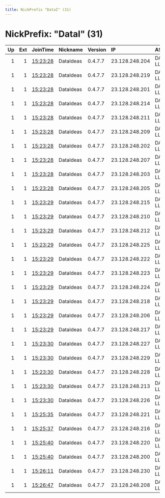 ```yaml
---
title: NickPrefix "DataI" (31)
---
```


# NickPrefix: "DataI" (31)

|   Up |   Ext | JoinTime                                                                                              | Nickname   | Version   | IP             | AS            | CC   |   ORp |   Dirp | OS    | Contact                           |   eFamMembers |
|-----:|------:|:------------------------------------------------------------------------------------------------------|:-----------|:----------|:---------------|:--------------|:-----|------:|-------:|:------|:----------------------------------|--------------:|
|    1 |     1 | [15:23:28](https://nusenu.github.io/OrNetStats/w/relay/62CE571C7EB8D706CA5E834A8BD8DFB9E738E490.html) | DataIdeas  | 0.4.7.7   | 23.128.248.204 | DATAIDEAS-LLC | us   |   443 |      0 | Linux | abuse@dataideas.com www.dataideas |            31 |
|    1 |     1 | [15:23:28](https://nusenu.github.io/OrNetStats/w/relay/7651B4D8DB8D01E585FEF407FFA93065450C5510.html) | DataIdeas  | 0.4.7.7   | 23.128.248.219 | DATAIDEAS-LLC | us   |   443 |      0 | Linux | abuse@dataideas.com www.dataideas |            31 |
|    1 |     1 | [15:23:28](https://nusenu.github.io/OrNetStats/w/relay/7F0FAE5FFE56063ED848940BF971715293E63CEC.html) | DataIdeas  | 0.4.7.7   | 23.128.248.201 | DATAIDEAS-LLC | us   |   443 |      0 | Linux | abuse@dataideas.com www.dataideas |            31 |
|    1 |     1 | [15:23:28](https://nusenu.github.io/OrNetStats/w/relay/9AC9B178EAFBF7A30E5F18FE9B3E1695E5948D6B.html) | DataIdeas  | 0.4.7.7   | 23.128.248.214 | DATAIDEAS-LLC | us   |   443 |      0 | Linux | abuse@dataideas.com www.dataideas |            31 |
|    1 |     1 | [15:23:28](https://nusenu.github.io/OrNetStats/w/relay/A23EFA99A898D2263893A9F2E918F278ED9B6AA6.html) | DataIdeas  | 0.4.7.7   | 23.128.248.211 | DATAIDEAS-LLC | us   |   443 |      0 | Linux | abuse@dataideas.com www.dataideas |            31 |
|    1 |     1 | [15:23:28](https://nusenu.github.io/OrNetStats/w/relay/C2215F2D77E61185BCC6D386AC9C4288786E8B1F.html) | DataIdeas  | 0.4.7.7   | 23.128.248.209 | DATAIDEAS-LLC | us   |   443 |      0 | Linux | abuse@dataideas.com www.dataideas |            31 |
|    1 |     1 | [15:23:28](https://nusenu.github.io/OrNetStats/w/relay/C993CD086D5780874109803513C4740AA73C03D3.html) | DataIdeas  | 0.4.7.7   | 23.128.248.202 | DATAIDEAS-LLC | us   |   443 |      0 | Linux | abuse@dataideas.com www.dataideas |            31 |
|    1 |     1 | [15:23:28](https://nusenu.github.io/OrNetStats/w/relay/D4E6CB03130F51C6D06D901213BD06682F90609C.html) | DataIdeas  | 0.4.7.7   | 23.128.248.207 | DATAIDEAS-LLC | us   |   443 |      0 | Linux | abuse@dataideas.com www.dataideas |            31 |
|    1 |     1 | [15:23:28](https://nusenu.github.io/OrNetStats/w/relay/DFC732D2002D8C56C97437BCB80553AED17927FE.html) | DataIdeas  | 0.4.7.7   | 23.128.248.203 | DATAIDEAS-LLC | us   |   443 |      0 | Linux | abuse@dataideas.com www.dataideas |            31 |
|    1 |     1 | [15:23:28](https://nusenu.github.io/OrNetStats/w/relay/F628621F5D0AD4E04777A6C872EBBBEC1FFF1BE7.html) | DataIdeas  | 0.4.7.7   | 23.128.248.205 | DATAIDEAS-LLC | us   |   443 |      0 | Linux | abuse@dataideas.com www.dataideas |            31 |
|    1 |     1 | [15:23:29](https://nusenu.github.io/OrNetStats/w/relay/1E8B90CF378C30B8CC7EA46AD5800147D6B8D9DE.html) | DataIdeas  | 0.4.7.7   | 23.128.248.215 | DATAIDEAS-LLC | us   |   443 |      0 | Linux | abuse@dataideas.com www.dataideas |            31 |
|    1 |     1 | [15:23:29](https://nusenu.github.io/OrNetStats/w/relay/34239BDCE473A0E34AE7C15BBFD860CFA43EC25C.html) | DataIdeas  | 0.4.7.7   | 23.128.248.210 | DATAIDEAS-LLC | us   |   443 |      0 | Linux | abuse@dataideas.com www.dataideas |            31 |
|    1 |     1 | [15:23:29](https://nusenu.github.io/OrNetStats/w/relay/4510B728BAE977BE2F513085D58407B54344B9A5.html) | DataIdeas  | 0.4.7.7   | 23.128.248.212 | DATAIDEAS-LLC | us   |   443 |      0 | Linux | abuse@dataideas.com www.dataideas |            31 |
|    1 |     1 | [15:23:29](https://nusenu.github.io/OrNetStats/w/relay/46C458A39353B1F6084B09CFDBEC8691A37BEF2A.html) | DataIdeas  | 0.4.7.7   | 23.128.248.225 | DATAIDEAS-LLC | us   |   443 |      0 | Linux | abuse@dataideas.com www.dataideas |            31 |
|    1 |     1 | [15:23:29](https://nusenu.github.io/OrNetStats/w/relay/496B08F3CC86CD3818C464D54071D889AA054809.html) | DataIdeas  | 0.4.7.7   | 23.128.248.222 | DATAIDEAS-LLC | us   |   443 |      0 | Linux | abuse@dataideas.com www.dataideas |            31 |
|    1 |     1 | [15:23:29](https://nusenu.github.io/OrNetStats/w/relay/6C1CFAB75D1BC244B149147F102B15FA3A747AD7.html) | DataIdeas  | 0.4.7.7   | 23.128.248.223 | DATAIDEAS-LLC | us   |   443 |      0 | Linux | abuse@dataideas.com www.dataideas |            31 |
|    1 |     1 | [15:23:29](https://nusenu.github.io/OrNetStats/w/relay/8B90849C440FE42E57FB9671E881A507CB506B4A.html) | DataIdeas  | 0.4.7.7   | 23.128.248.224 | DATAIDEAS-LLC | us   |   443 |      0 | Linux | abuse@dataideas.com www.dataideas |            31 |
|    1 |     1 | [15:23:29](https://nusenu.github.io/OrNetStats/w/relay/99A5E82DEE4285AE642511ADC090E3AB5F616E6E.html) | DataIdeas  | 0.4.7.7   | 23.128.248.218 | DATAIDEAS-LLC | us   |   443 |      0 | Linux | abuse@dataideas.com www.dataideas |            31 |
|    1 |     1 | [15:23:29](https://nusenu.github.io/OrNetStats/w/relay/B2F511B9361349E9D2AB6E24D29BAEE14F9AE9EA.html) | DataIdeas  | 0.4.7.7   | 23.128.248.206 | DATAIDEAS-LLC | us   |   443 |      0 | Linux | abuse@dataideas.com www.dataideas |            31 |
|    1 |     1 | [15:23:29](https://nusenu.github.io/OrNetStats/w/relay/E6D417DBC608CAEE643FF8EA98C86CD97006B3E6.html) | DataIdeas  | 0.4.7.7   | 23.128.248.217 | DATAIDEAS-LLC | us   |   443 |      0 | Linux | abuse@dataideas.com www.dataideas |            31 |
|    1 |     1 | [15:23:30](https://nusenu.github.io/OrNetStats/w/relay/2B594DDBC51F708CE1A943CEE64FB2AB101EB91A.html) | DataIdeas  | 0.4.7.7   | 23.128.248.227 | DATAIDEAS-LLC | us   |   443 |      0 | Linux | abuse@dataideas.com www.dataideas |            31 |
|    1 |     1 | [15:23:30](https://nusenu.github.io/OrNetStats/w/relay/957352698AF0B2F351FE124E5D9D751523932658.html) | DataIdeas  | 0.4.7.7   | 23.128.248.229 | DATAIDEAS-LLC | us   |   443 |      0 | Linux | abuse@dataideas.com www.dataideas |            31 |
|    1 |     1 | [15:23:30](https://nusenu.github.io/OrNetStats/w/relay/B92A30859679333EC4B23BE2BD918FD2636A6B2C.html) | DataIdeas  | 0.4.7.7   | 23.128.248.228 | DATAIDEAS-LLC | us   |   443 |      0 | Linux | abuse@dataideas.com www.dataideas |            31 |
|    1 |     1 | [15:23:30](https://nusenu.github.io/OrNetStats/w/relay/C2A089A9D2E7072D1F94F6EDFBC36D4EA7DFC064.html) | DataIdeas  | 0.4.7.7   | 23.128.248.213 | DATAIDEAS-LLC | us   |   443 |      0 | Linux | abuse@dataideas.com www.dataideas |            31 |
|    1 |     1 | [15:23:30](https://nusenu.github.io/OrNetStats/w/relay/FEF7835A1C5CF5C9D255226D684001452F01C356.html) | DataIdeas  | 0.4.7.7   | 23.128.248.226 | DATAIDEAS-LLC | us   |   443 |      0 | Linux | abuse@dataideas.com www.dataideas |            31 |
|    1 |     1 | [15:25:35](https://nusenu.github.io/OrNetStats/w/relay/E41A8D3BD5548D3CBC2DE19BF44733E9E3E28ECE.html) | DataIdeas  | 0.4.7.7   | 23.128.248.221 | DATAIDEAS-LLC | us   |   443 |      0 | Linux | abuse@dataideas.com www.dataideas |            31 |
|    1 |     1 | [15:25:37](https://nusenu.github.io/OrNetStats/w/relay/7657A37E37911159F1523A915C562EA7313EE52F.html) | DataIdeas  | 0.4.7.7   | 23.128.248.216 | DATAIDEAS-LLC | us   |   443 |      0 | Linux | abuse@dataideas.com www.dataideas |            31 |
|    1 |     1 | [15:25:40](https://nusenu.github.io/OrNetStats/w/relay/486DF7C3E23AD8C47AFC209B64F1E37343E0CEBD.html) | DataIdeas  | 0.4.7.7   | 23.128.248.220 | DATAIDEAS-LLC | us   |   443 |      0 | Linux | abuse@dataideas.com www.dataideas |            31 |
|    1 |     1 | [15:25:40](https://nusenu.github.io/OrNetStats/w/relay/BC93C178F51E1AFA13F4B230737402D7366AA8B0.html) | DataIdeas  | 0.4.7.7   | 23.128.248.200 | DATAIDEAS-LLC | us   |   443 |      0 | Linux | abuse@dataideas.com www.dataideas |            31 |
|    1 |     1 | [15:26:11](https://nusenu.github.io/OrNetStats/w/relay/874C781EDB2C2CED0D9DCAB87A5EFCD54F22DA83.html) | DataIdeas  | 0.4.7.7   | 23.128.248.230 | DATAIDEAS-LLC | us   |   443 |      0 | Linux | abuse@dataideas.com www.dataideas |            31 |
|    1 |     1 | [15:26:47](https://nusenu.github.io/OrNetStats/w/relay/16CBDD8D9B3C48263AB1D2220ABC671A2D69C1BE.html) | DataIdeas  | 0.4.7.7   | 23.128.248.208 | DATAIDEAS-LLC | us   |   443 |      0 | Linux | abuse@dataideas.com www.dataideas |            31 |
